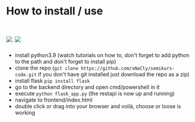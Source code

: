# How to install / use

# [<img src="https://github.com/madebybowtie/FlagKit/blob/master/Assets/PNG/DE.png"/>](https://github.com/xNaCly/semikurs-code/blob/master/docs/start/README_DE.md) [<img src="https://github.com/madebybowtie/FlagKit/blob/master/Assets/PNG/GB.png"/>](https://github.com/xNaCly/semikurs-code/blob/master/docs/start/README.md)

-   install python3.9
    (watch tutorials on how to, don't forget to add python to the path and don't forget to install pip)
-   clone the repo
    (`git clone https://github.com/xNaCly/semikurs-code.git` if you don't have git installed just download the repo as a zip)
-   install flask
    `pip install flask`
-   go to the backend directory and open cmd/powershell in it
-   execute `python flask_app.py`
    (the restapi is now up and running)
-   navigate to frontend/index.html
-   double click or drag into your browser and voilà, choose or loose is working
